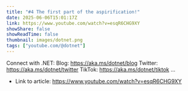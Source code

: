 ```yaml
---
title: "#4 The first part of the aspirification!"
date: 2025-06-06T15:01:17Z
link: https://www.youtube.com/watch?v=esqR6CHG9XY
showShare: false
showReadTime: false
thumbnail: images/dotnet.png
tags: ["youtube.com/@dotnet"]
---
```

Connect with .NET: Blog: https://aka.ms/dotnet/blog Twitter: https://aka.ms/dotnet/twitter TikTok: https://aka.ms/dotnet/tiktok ...

- Link to article: https://www.youtube.com/watch?v=esqR6CHG9XY